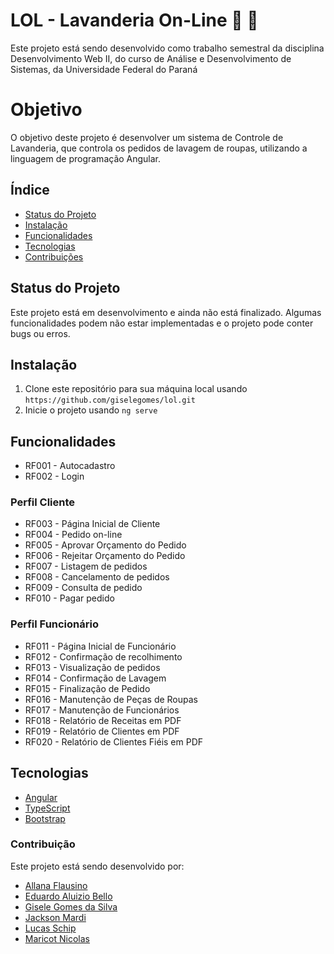 # LOL - Lavanderia On-Line :socks: :jeans:

Este projeto está sendo desenvolvido como trabalho semestral da disciplina Desenvolvimento Web II, do curso de Análise e Desenvolvimento de Sistemas, da Universidade Federal do Paraná

# Objetivo

O objetivo deste projeto é desenvolver um sistema de Controle de Lavanderia, que controla os pedidos de lavagem de roupas, utilizando a linguagem de programação Angular.

## Índice

- [Status do Projeto](#status-do-projeto)
- [Instalação](#instalação)
- [Funcionalidades](#funcionalidades)
- [Tecnologias](#tecnologias)
- [Contribuições](#contribuição)

## Status do Projeto

Este projeto está em desenvolvimento e ainda não está finalizado. Algumas funcionalidades podem não estar implementadas e o projeto pode conter bugs ou erros.

## Instalação

1. Clone este repositório para sua máquina local usando `https://github.com/giselegomes/lol.git`
2. Inicie o projeto usando `ng serve`

## Funcionalidades

- RF001 - Autocadastro
- RF002 - Login

### Perfil Cliente

- RF003 - Página Inicial de Cliente
- RF004 - Pedido on-line
- RF005 - Aprovar Orçamento do Pedido
- RF006 - Rejeitar Orçamento do Pedido
- RF007 - Listagem de pedidos
- RF008 - Cancelamento de pedidos
- RF009 - Consulta de pedido
- RF010 - Pagar pedido

### Perfil Funcionário

- RF011 - Página Inicial de Funcionário
- RF012 - Confirmação de recolhimento
- RF013 - Visualização de pedidos
- RF014 - Confirmação de Lavagem
- RF015 - Finalização de Pedido
- RF016 - Manutenção de Peças de Roupas
- RF017 - Manutenção de Funcionários
- RF018 - Relatório de Receitas em PDF
- RF019 - Relatório de Clientes em PDF
- RF020 - Relatório de Clientes Fiéis em PDF

## Tecnologias

- [Angular](https://angular.io/)
- [TypeScript](https://www.typescriptlang.org/)
- [Bootstrap](https://getbootstrap.com/)

### Contribuição

Este projeto está sendo desenvolvido por:

- [Allana Flausino](https://github.com/allanaflausino)
- [Eduardo Aluizio Bello](https://github.com/edubello93)
- [Gisele Gomes da Silva](https://github.com/giselegomes)
- [Jackson Mardi](https://github.com/Jack1sn)
- [Lucas Schip](https://github.com/LSchip)
- [Maricot Nicolas](https://github.com/nuicolas)